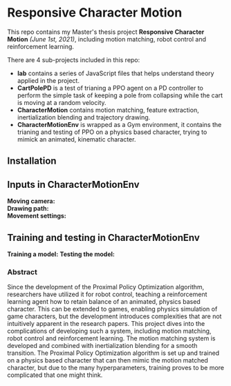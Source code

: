 # Responsive Character Motion
This repo contains my Master's thesis project <b>Responsive Character Motion</b> <i>(June 1st, 2021)</i>, including motion matching, robot control and reinforcement learning.

There are 4 sub-projects included in this repo:
- <b>lab</b> contains a series of JavaScript files that helps understand theory applied in the project.
- <b>CartPolePD</b> is a test of trianing a PPO agent on a PD controller to perform the simple task of keeping a pole from collapsing while the cart is moving at a random velocity.
- <b>CharacterMotion</b> contains motion matching, feature extraction, inertialization blending and trajectory drawing.
- <b>CharacterMotionEnv</b> is wrapped as a Gym environment, it contains the trianing and testing of PPO on a physics based character, trying to mimick an animated, kinematic character.

<h2>Installation</h2>

<h2>Inputs in CharacterMotionEnv</h2>
<b>Moving camera:</b> <br/>
<b>Drawing path:</b> <br/>
<b>Movement settings:</b> <br/>

<h2>Training and testing in CharacterMotionEnv</h2>
<b>Training a model:</b>
<b>Testing the model:</b>

<h3>Abstract</h3>
Since the development of the Proximal Policy Optimization algorithm, researchers have utilized it for robot control, teaching a reinforcement learning agent how to retain balance of an animated, physics based character. This can be extended to games, enabling physics simulation of game characters, but the development introduces complexities that are not intuitively apparent in the research papers. This project dives into the complications of developing such a system, including motion matching, robot control and reinforcement learning. The motion matching system is developed and combined with inertialization blending for a smooth transition. The Proximal Policy Optimization algorithm is set up and trained on a physics based character that can then mimic the motion matched character, but due to the many hyperparameters, training proves to be more complicated that one might think.
